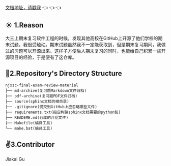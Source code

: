 [文档地址，请戳我](https://njxzc.jaya.wiki/en/latest/) :point_left: :point_left: :point_left:   



## :sunny:  1.Reason

大三上期末复习软件工程的时候，发现其他高校在GitHub上开源了他们学校的期末试题，我很受触动。期末试题虽然我不一定能获取到，但是期末复习期间，我做过的习题可以开源出来。这样子方便后人期末复习的同时，也能给自己积累一些开源项目的经验，于是便有了这仓库。



## :page_with_curl:2.Repository's Directory Structure

```
njxzc-final-exam-review-material
├── md-archive(复习题Markdown文件归档)
├── pdf-archive(复习题PDF文件归档)
├── source(sphinx文档的根目录)
├── .gitignore(提交到GitHub上应忽略哪些文件)
├── requirements.txt(指定构建sphinx文档需要的python包)
├── READEME.md(仓库的介绍文件)
├── Makefile(编译工具)
└── make.bat(编译工具)
```



## :v:3.Contributor

Jiakai Gu



